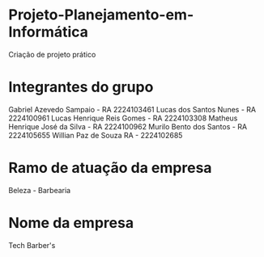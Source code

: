 # Projeto-Planejamento-em-Informática
Criação de projeto prático

# Integrantes do grupo
Gabriel Azevedo Sampaio - RA 2224103461
Lucas dos Santos Nunes - RA 2224100961
Lucas Henrique Reis Gomes - RA 2224103308
Matheus Henrique José da Silva - RA 2224100962
Murilo Bento dos Santos - RA 2224105655
Willian Paz de Souza RA - 2224102685

# Ramo de atuação da empresa
Beleza - Barbearia

# Nome da empresa
Tech Barber's
